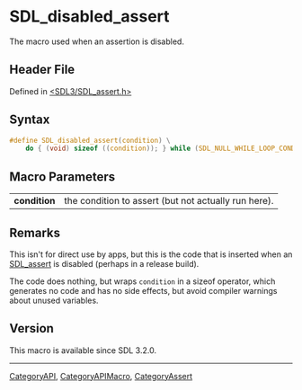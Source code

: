 # SDL_disabled_assert

The macro used when an assertion is disabled.

## Header File

Defined in [<SDL3/SDL_assert.h>](https://github.com/libsdl-org/SDL/blob/main/include/SDL3/SDL_assert.h)

## Syntax

```c
#define SDL_disabled_assert(condition) \
    do { (void) sizeof ((condition)); } while (SDL_NULL_WHILE_LOOP_CONDITION)
```

## Macro Parameters

|               |                                                      |
| ------------- | ---------------------------------------------------- |
| **condition** | the condition to assert (but not actually run here). |

## Remarks

This isn't for direct use by apps, but this is the code that is inserted
when an [SDL_assert](SDL_assert) is disabled (perhaps in a release build).

The code does nothing, but wraps `condition` in a sizeof operator, which
generates no code and has no side effects, but avoid compiler warnings
about unused variables.

## Version

This macro is available since SDL 3.2.0.

----
[CategoryAPI](CategoryAPI), [CategoryAPIMacro](CategoryAPIMacro), [CategoryAssert](CategoryAssert)

